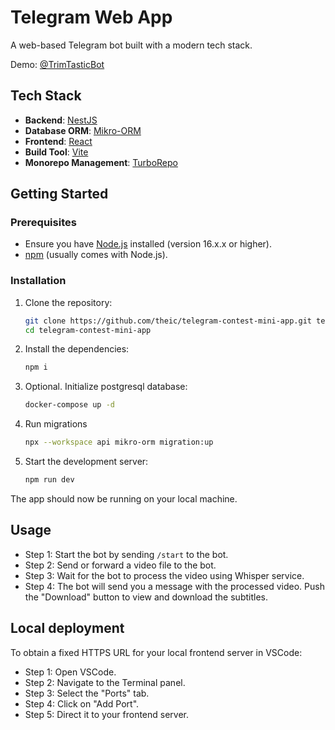 # Telegram Web App

A web-based Telegram bot built with a modern tech stack.

Demo: [@TrimTasticBot](https://t.me/TrimTasticBot)

## Tech Stack

- **Backend**: [NestJS](https://nestjs.com/)
- **Database ORM**: [Mikro-ORM](https://mikro-orm.io/)
- **Frontend**: [React](https://reactjs.org/)
- **Build Tool**: [Vite](https://vitejs.dev/)
- **Monorepo Management**: [TurboRepo](https://turborepo.org/)

## Getting Started

### Prerequisites

- Ensure you have [Node.js](https://nodejs.org/) installed (version 16.x.x or higher).
- [npm](https://www.npmjs.com/) (usually comes with Node.js).

### Installation

1. Clone the repository:
   ```bash
   git clone https://github.com/theic/telegram-contest-mini-app.git telegram-contest-mini-app
   cd telegram-contest-mini-app
   ```

2. Install the dependencies:
   ```bash
   npm i
   ```

3. Optional. Initialize postgresql database:
   ```bash
   docker-compose up -d
   ```

4. Run migrations
   ```bash
   npx --workspace api mikro-orm migration:up
   ```

5. Start the development server:
   ```bash
   npm run dev
   ```

The app should now be running on your local machine.

## Usage

- Step 1: Start the bot by sending `/start` to the bot.
- Step 2: Send or forward a video file to the bot.
- Step 3: Wait for the bot to process the video using Whisper service.
- Step 4: The bot will send you a message with the processed video. Push the "Download" button to view and download the subtitles.

## Local deployment

To obtain a fixed HTTPS URL for your local frontend server in VSCode:

- Step 1: Open VSCode.
- Step 2: Navigate to the Terminal panel.
- Step 3: Select the "Ports" tab.
- Step 4: Click on "Add Port".
- Step 5: Direct it to your frontend server.
